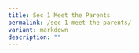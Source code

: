 ```yaml
---
title: Sec 1 Meet the Parents
permalink: /sec-1-meet-the-parents/
variant: markdown
description: ""
---
```

